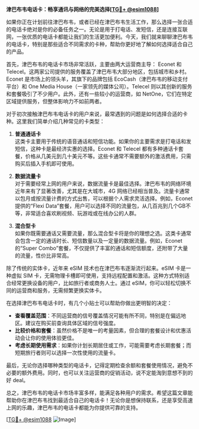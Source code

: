 **津巴布韦电话卡：畅享通讯与网络的完美选择[[TG💪+ @esim1088](https://t.me/s/esim1088)]**

如果你正在计划前往津巴布韦，或者已经在津巴布韦生活工作，那么选择一张合适的电话卡绝对是你的必备任务之一。无论是用于打电话、发短信，还是连接互联网，一张优质的电话卡都能让我们的生活更加便利。今天，我们就来聊聊津巴布韦的电话卡，特别是那些适合不同需求的卡种，帮助你更好地了解如何选择适合自己的产品。

首先，津巴布韦的电话卡市场非常活跃，主要由两大运营商主导： Econet 和 Telecel。这两家公司提供的服务覆盖了津巴布韦大部分地区，包括城市和乡村。Econet 是市场上的领头羊，其旗下的品牌包括 EcoCash（津巴布韦的移动支付平台）和 One Media House（一家领先的媒体公司）。Telecel 则以其创新的服务和套餐吸引了不少用户。此外，还有一些较小的运营商，如 NetOne，它们在特定区域提供服务，但整体影响力不如前两者。

对于初次接触津巴布韦电话卡的用户来说，最常遇到的问题是如何选择合适的卡种。这里我们简单介绍几种常见的卡类型：

1. **普通通话卡**  
   这类卡主要用于传统的语音通话和短信功能。如果你的主要需求是打电话和发短信，这种卡是最经济实惠的选择。Econet 和 Telecel 都有多种通话卡套餐，价格从几美元到几十美元不等。这些卡通常不需要额外的激活费用，只需购买后插入手机即可使用。

2. **数据流量卡**  
   对于需要经常上网的用户来说，数据流量卡是最佳选择。津巴布韦的网络环境近年来有了显著改善，尤其是在大城市，4G 网络已经相当普及。流量卡通常以包月或按流量计费的方式出售，可以根据个人需求灵活选择。例如，Econet 提供的“Flexi Data”套餐，用户可以选择不同的流量包，从几百兆到几个GB不等，非常适合喜欢刷视频、玩游戏或在线办公的人群。

3. **混合型卡**  
   如果你既需要通话又需要流量，那么混合型卡将是你的理想之选。这类卡通常会包含一定的通话时长、短信数量以及一定量的数据流量。例如，Econet 的“Super Combo”套餐，不仅提供了丰富的通话和短信额度，还附带了大量的流量，性价比非常高。

除了传统的实体卡，近年来 eSIM 技术也在津巴布韦逐渐流行起来。eSIM 卡是一种虚拟 SIM 卡，无需物理卡槽即可使用，支持远程配置和激活。这种方式特别适合经常更换设备的用户，比如旅行者或商务人士。通过 eSIM，你可以轻松切换不同的运营商和服务，无需频繁更换实体卡。

在选择津巴布韦电话卡时，有几个小贴士可以帮助你做出更明智的决定：
- **查看覆盖范围**：不同运营商的信号覆盖情况可能有所不同，特别是在偏远地区。建议在购买前查询具体区域的信号强度。
- **比较价格和套餐**：虽然价格不是唯一的考量因素，但合理的套餐设计和优惠活动会让你的使用体验更佳。
- **考虑长期使用需求**：如果你计划长期居住或工作，可能需要考虑长期套餐；而短期旅行者则可以选择一次性使用的流量卡。

最后，无论你选择哪种类型的电话卡，记得定期检查余额和套餐使用情况，避免不必要的额外费用。同时，也可以关注运营商的促销活动，说不定能淘到意想不到的好 deal。

总之，津巴布韦的电话卡市场丰富多样，能满足各种用户的需求。希望这篇文章能帮助你在津巴布韦找到最适合自己的电话卡！无论你是想保持联系，还是享受高速上网的乐趣，津巴布韦的电话卡都能为你提供可靠的支持。

[[TG💪+ @esim1088](https://t.me/s/esim1088) ![Image](https://i.postimg.cc/4NQfJmqS/Snipaste-2025-05-13-00-14-12.png)]